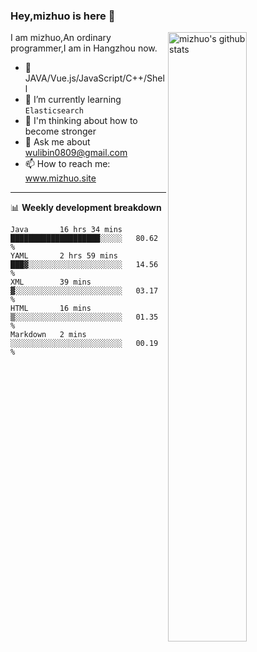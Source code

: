 ### Hey,mizhuo is here 👋

<img align="right" alt="mizhuo's github stats" width="50%" src="https://github-readme-stats.vercel.app/api?username=mizhuo&theme=tokyonight&show_icons=true">

I am mizhuo,An ordinary programmer,I am in Hangzhou now.

- 🔭 JAVA/Vue.js/JavaScript/C++/Shell
- 🌱 I’m currently learning `Elasticsearch`
- 🤔 I'm thinking about how to become stronger
- 💬 Ask me about wulibin0809@gmail.com
- 📫 How to reach me: www.mizhuo.site

---
📊 **Weekly development breakdown**

<!--START_SECTION:waka-->
```text
Java       16 hrs 34 mins  ████████████████████░░░░░   80.62 % 
YAML       2 hrs 59 mins   ███▓░░░░░░░░░░░░░░░░░░░░░   14.56 % 
XML        39 mins         ▓░░░░░░░░░░░░░░░░░░░░░░░░   03.17 % 
HTML       16 mins         ▒░░░░░░░░░░░░░░░░░░░░░░░░   01.35 % 
Markdown   2 mins          ░░░░░░░░░░░░░░░░░░░░░░░░░   00.19 % 
```
<!--END_SECTION:waka-->
